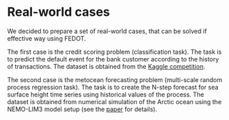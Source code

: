# Real-world cases

We decided to prepare a set of real-world cases, that can be solved if effective way using FEDOT.

The first case is the credit scoring problem (classification task). The task is to predict the default event for the bank customer according to the history of transactions.
The dataset is obtained from the [Kaggle competition](https://www.kaggle.com/c/GiveMeSomeCredit).  

The second case is the metocean forecasting problem (multi-scale random process regression task).
The task is to create the N-step forecast for sea surface height time series using historical values of the process.
The dataset is obtained from numerical simulation of the Arctic ocean using the NEMO-LIM3 model setup (see the [paper](https://www.sciencedirect.com/science/article/abs/pii/S1463500318301410) for details).
